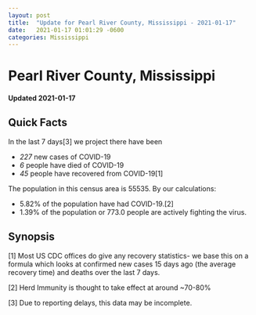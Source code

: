 ```yaml
---
layout: post
title:  "Update for Pearl River County, Mississippi - 2021-01-17"
date:   2021-01-17 01:01:29 -0600
categories: Mississippi
---
```


# Pearl River County, Mississippi
#### Updated 2021-01-17

## Quick Facts

In the last 7 days[3] we project there have been
- *227* new cases of COVID-19
- *6* people have died of COVID-19
- *45* people have recovered from COVID-19[1]

The population in this census area is 55535. By our calculations:
- 5.82% of the population have had COVID-19.[2]
- 1.39% of the population or 773.0 people are actively fighting the virus.

## Synopsis




[1] Most US CDC offices do give any recovery statistics- we base this on a formula which looks at confirmed new cases
15 days ago (the average recovery time) and deaths over the last 7 days.

[2] Herd Immunity is thought to take effect at around ~70-80%

[3] Due to reporting delays, this data may be incomplete.
 
    